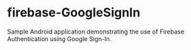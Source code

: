 # firebase-GoogleSignIn
Sample Android application demonstrating the use of Firebase Authentication using Google Sign-In.
